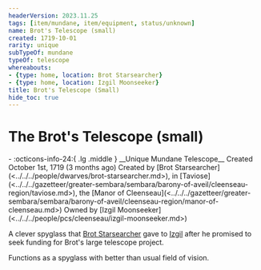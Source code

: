 ```yaml
---
headerVersion: 2023.11.25
tags: [item/mundane, item/equipment, status/unknown]
name: Brot's Telescope (small)
created: 1719-10-01
rarity: unique
subTypeOf: mundane
typeOf: telescope
whereabouts:
- {type: home, location: Brot Starsearcher}
- {type: home, location: Izgil Moonseeker}
title: Brot's Telescope (Small)
hide_toc: true
---
```

# The Brot's Telescope (small)
<div class="grid cards ext-narrow-margin ext-one-column" markdown>
- :octicons-info-24:{ .lg .middle } __Unique Mundane Telescope__  
   Created October 1st, 1719 (3 months ago)  
   Created by [Brot Starsearcher](<../../../people/dwarves/brot-starsearcher.md>), in [Taviose](<../../../gazetteer/greater-sembara/sembara/barony-of-aveil/cleenseau-region/taviose.md>), the [Manor of Cleenseau](<../../../gazetteer/greater-sembara/sembara/barony-of-aveil/cleenseau-region/manor-of-cleenseau.md>)  
   Owned by [Izgil Moonseeker](<../../../people/pcs/cleenseau/izgil-moonseeker.md>)  
</div>


A clever spyglass that [Brot Starsearcher](<../../../people/dwarves/brot-starsearcher.md>) gave to [Izgil](<../../../people/pcs/cleenseau/izgil-moonseeker.md>) after he promised to seek funding for Brot's large telescope project.

Functions as a spyglass with better than usual field of vision.